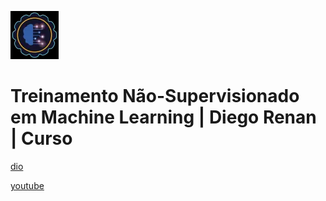![alt text](image.png)

# Treinamento Não-Supervisionado em Machine Learning | Diego Renan | Curso

[dio](https://web.dio.me/course/treinamento-nao-supervisionado-em-ml/learning/cd93dd0d-9579-4241-bf83-e5007d23dd92)

[youtube](https://www.youtube.com/playlist?list=PLUFkgDlXfnjvEqLwqzLDLLKCjmV5jEVIO)
